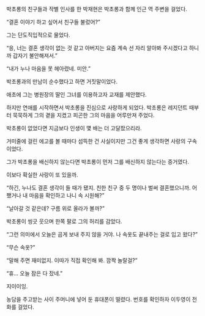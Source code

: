박초롱의 친구들과 작별 인사를 한 박재현은 박초롱과 함께 인근 역 주변을 걸었다.

“결혼 이야기 하고 싶어서 친구들 불렀어?”

그는 단도직입적으로 물었다.

“응, 너는 결혼 생각이 없는 것 같고 아버지는 요즘 계속 선 자리 알아봐 주시겠다고 하니까 갑자기 불안해져서.”

“내가 누나 마음을 못 헤아렸네. 미안.”

박초롱과의 만남이 순수했다고 하면 거짓말이었다.

애초에 그는 병원장의 딸인 그녀를 이용하고자 교재를 제안했다.

하지만 연애를 시작하면서 박초롱을 진심으로 사랑하게 되었다. 박초롱은 레지던트 때부터 묵묵하게 그의 곁을 지켰고 피곤한 그의 마음을 어루만져 주었다.

박초롱이 없었다면 지금보다 인생이 몇 배는 더 고달팠으리라.

거미줄에 걸린 에고를 볼 때마다 섬뜩한 건 사실이지만 그건 좋게 생각하면 사랑의 구속이었다.

그가 박초롱을 배신하지 않는다면 박초롱이 먼저 그를 배신하지 않는다는 증거였다.

이보다 확실한 사랑이 또 있을까.

“하긴, 누나도 결혼 생각이 들 때가 됐지. 친한 친구 중 두 명이나 벌써 결혼했으니까. 어쨌거나 내 마음을 확인하고 나니 속 시원해?”

“날아갈 것 같은데? 구름 위로 올라가 볼까?”

박초롱이 씽긋 웃으며 한쪽 팔로 그의 허리를 감았다.

“그런 의미에서 오늘은 곱게 보내 주지 않을 거야. 나 속옷도 끝내주는 걸로 입고 왔다?”

“무슨 속옷?”

“말해 주면 재미없지. 이따가 직접 확인해 봐. 깜짝 놀랄걸?”

“휴… 오늘 잠은 다 잤네.”

지이이잉.

농담을 주고받는 사이 주머니에 넣어 둔 휴대폰이 떨렸다. 번호를 확인하자 이두영이 전화를 걸었다.
